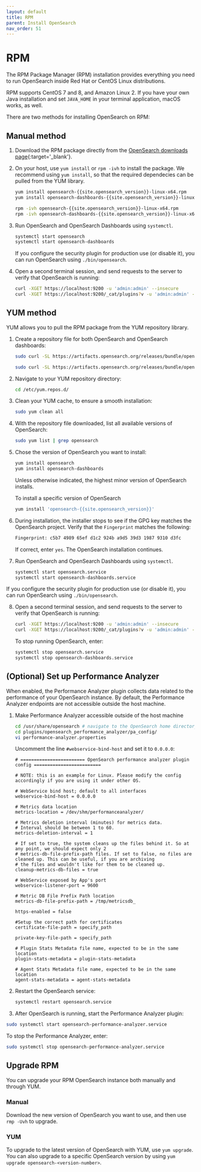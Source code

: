 ```yaml
---
layout: default
title: RPM
parent: Install OpenSearch
nav_order: 51
---
```


# RPM

The RPM Package Manager (RPM) installation provides everything you need to run OpenSearch inside Red Hat or CentOS Linux distributions. 

RPM supports CentOS 7 and 8, and Amazon Linux 2. If you have your own Java installation and set `JAVA_HOME` in your terminal application, macOS works, as well.

There are two methods for installing OpenSearch on RPM: 

## Manual method


1. Download the RPM package directly from the [OpenSearch downloads page](https://opensearch.org/downloads.html){:target='\_blank'}.

2. On your host, use `yum install` or `rpm -ivh` to install the package. We recommend using `yum install`, so that the required dependecies can be pulled from the YUM library. 

   ```bash
   yum install opensearch-{{site.opensearch_version}}-linux-x64.rpm
   yum install opensearch-dashboards-{{site.opensearch_version}}-linux-x64.rpm
   ```

   ```bash
   rpm -ivh opensearch-{{site.opensearch_version}}-linux-x64.rpm
   rpm -ivh opensearch-dashboards-{{site.opensearch_version}}-linux-x64.rpm
   ```

3. Run OpenSearch and OpenSearch Dashboards using `systemctl`.

   ```bash
   systemctl start opensearch
   systemctl start opensearch-dashboards
   ```

   If you configure the security plugin for production use (or disable it), you can run OpenSearch using `./bin/opensearch`.

4. Open a second terminal session, and send requests to the server to verify that OpenSearch is running:

   ```bash
   curl -XGET https://localhost:9200 -u 'admin:admin' --insecure
   curl -XGET https://localhost:9200/_cat/plugins?v -u 'admin:admin' --insecure
   ```

## YUM method

YUM allows you to pull the RPM package from the YUM repository library. 

1. Create a repository file for both OpenSearch and OpenSearch dashboards:

   ```bash
   sudo curl -SL https://artifacts.opensearch.org/releases/bundle/opensearch/2.x/opensearch-{{site.opensearch_version}}.repo -o /etc/yum.repos.d/{{site.opensearch_version}}.repo
   ```

   ```bash
   sudo curl -SL https://artifacts.opensearch.org/releases/bundle/opensearch-dashboards/{{site.opensearch_version}}/opensearch-dashboards-{{site.opensearch_version}}.repo -o /etc/yum.repos.d/{{site.opensearch_version}}.repo
   ```

2. Navigate to your YUM repository directory:

   ```bash
   cd /etc/yum.repos.d/
   ```

3. Clean your YUM cache, to ensure a smooth installation:

   ```bash
   sudo yum clean all
   ```

4. With the repository file downloaded, list all available versions of OpenSearch:

   ```bash
   sudo yum list | grep opensearch
   ```

5. Chose the version of OpenSearch you want to install: 

   ```bash
   yum install opensearch
   yum install opensearch-dashboards
   ```

   Unless otherwise indicated, the highest minor version of OpenSearch installs.

   To install a specific version of OpenSearch

   ```bash
   yum install 'opensearch-{{site.opensearch_version}}'
   ```

6. During installation, the installer stops to see if the GPG key matches the OpenSearch project. Verify that the `Fingerprint` matches the following:

   ```bash
   Fingerprint: c5b7 4989 65ef d1c2 924b a9d5 39d3 1987 9310 d3fc
   ```

   If correct, enter `yes`. The OpenSearch installation continues.

7. Run OpenSearch and OpenSearch Dashboards using `systemctl`.

   ```bash
   systemctl start opensearch.service
   systemctl start opensearch-dashboards.service
   ```

  If you configure the security plugin for production use (or disable it), you can run OpenSearch using `./bin/opensearch`.

8. Open a second terminal session, and send requests to the server to verify that OpenSearch is running:

   ```bash
   curl -XGET https://localhost:9200 -u 'admin:admin' --insecure
   curl -XGET https://localhost:9200/_cat/plugins?v -u 'admin:admin' --insecure
   ```

   To stop running OpenSearch, enter:

   ```bash
   systemctl stop opensearch.service
   systemctl stop opensearch-dashboards.service
   ```


## (Optional) Set up Performance Analyzer

When enabled, the Performance Analyzer plugin collects data related to the performance of your OpenSearch instance. By default, the Performance Analyzer endpoints are not accessible outside the host machine.

1. Make Performance Analyzer accessible outside of the host machine

   ```bash
   cd /usr/share/opensearch # navigate to the OpenSearch home directory
   cd plugins/opensearch_performance_analyzer/pa_config/
   vi performance-analyzer.properties
   ```

   Uncomment the line `#webservice-bind-host` and set it to `0.0.0.0`:

   ```
   # ======================== OpenSearch performance analyzer plugin config =========================

   # NOTE: this is an example for Linux. Please modify the config accordingly if you are using it under other OS.

   # WebService bind host; default to all interfaces
   webservice-bind-host = 0.0.0.0

   # Metrics data location
   metrics-location = /dev/shm/performanceanalyzer/

   # Metrics deletion interval (minutes) for metrics data.
   # Interval should be between 1 to 60.
   metrics-deletion-interval = 1

   # If set to true, the system cleans up the files behind it. So at any point, we should expect only 2
   # metrics-db-file-prefix-path files. If set to false, no files are cleaned up. This can be useful, if you are archiving
   # the files and wouldn't like for them to be cleaned up.
   cleanup-metrics-db-files = true

   # WebService exposed by App's port
   webservice-listener-port = 9600

   # Metric DB File Prefix Path location
   metrics-db-file-prefix-path = /tmp/metricsdb_

   https-enabled = false

   #Setup the correct path for certificates
   certificate-file-path = specify_path

   private-key-file-path = specify_path

   # Plugin Stats Metadata file name, expected to be in the same location
   plugin-stats-metadata = plugin-stats-metadata

   # Agent Stats Metadata file name, expected to be in the same location
   agent-stats-metadata = agent-stats-metadata
   ```

2. Restart the OpenSearch service:

   ```bash
   systemctl restart opensearch.service
   ```

3. After OpenSearch is running, start the Performance Analyzer plugin:

  ```bash
  sudo systemctl start opensearch-performance-analyzer.service
  ```

  To stop the Performance Analyzer, enter:

  ```bash
  sudo systemctl stop opensearch-performance-analyzer.service
  ```


## Upgrade RPM

You can upgrade your RPM OpenSearch instance both manually and through YUM. 


### Manual 

Download the new version of OpenSearch you want to use, and then use `rmp -Uvh` to upgrade.

### YUM

To upgrade to the latest version of OpenSearch with YUM, use `yum upgrade`. You can also upgrade to a specific OpenSearch version by using `yum upgrade opensearch-<version-number>`.
